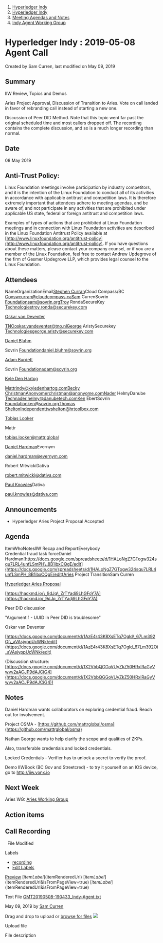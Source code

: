 1. [Hyperledger Indy](index.html)
2. [Hyperledger Indy](Hyperledger-Indy_19464194.html)
3. [Meeting Agendas and Notes](Meeting-Agendas-and-Notes_19464715.html)
4. [Indy Agent Working Group](Indy-Agent-Working-Group_19464220.html)

# Hyperledger Indy : 2019-05-08 Agent Call

Created by Sam Curren, last modified on May 09, 2019

## Summary

IIW Review, Topics and Demos

Aries Project Approval, Discussion of Transition to Aries. Vote on call landed in favor of rebranding call instead of starting a new one.

Discussion of Peer DID Method. Note that this topic went far past the original scheduled time and most callers dropped off. The recording contains the complete discussion, and so is a much longer recording than normal.

## Date

08 May 2019

## Anti-Trust Policy:

Linux Foundation meetings involve participation by industry competitors, and it is the intention of the Linux Foundation to conduct all of its activities in accordance with applicable antitrust and competition laws. It is therefore extremely important that attendees adhere to meeting agendas, and be aware of, and not participate in any activities that are prohibited under applicable US state, federal or foreign antitrust and competition laws.

Examples of types of actions that are prohibited at Linux Foundation meetings and in connection with Linux Foundation activities are described in the Linux Foundation Antitrust Policy available at [http://www.linuxfoundation.org/antitrust-policy](http://www.linuxfoundation.org/antitrust-policy). If you have questions about these matters, please contact your company counsel, or if you are a member of the Linux Foundation, feel free to contact Andrew Updegrove of the firm of Gesmer Updegrove LLP, which provides legal counsel to the Linux Foundation.

## Attendees

NameOrganizationEmail[Stephen Curran](https://lf-hyperledger.atlassian.net/wiki/people/557058:d676f135-ecd6-465b-b7eb-f87976bf4569?ref=confluence)Cloud Compass/BC Govswcurran@cloudcompass.caSam CurrenSovrin Foundationsam@sovrin.orgTroy RondaSecureKey Technologiestroy.ronda@securekey.com

[Oskar van Deventer](https://lf-hyperledger.atlassian.net/wiki/people/5ea015018e58680c1ff449d6?ref=confluence)

TNOoskar.vandeventer@tno.nlGeorge AristySecurekey Technologiesgeorge.aristy@securekey.com

[Daniel Bluhm](https://lf-hyperledger.atlassian.net/wiki/people/712020:c322d585-d6d2-4479-a990-b91fac45db1c?ref=confluence)

Sovrin Foundationdaniel.bluhm@sovrin.org

[Adam Burdett](https://lf-hyperledger.atlassian.net/wiki/people/557058:089ba491-66a4-4ec7-a78b-6be560fa21ca?ref=confluence)

Sovrin Foundationadam@sovrin.org

[Kyle Den Hartog](https://lf-hyperledger.atlassian.net/wiki/people/712020:9e8190c6-0788-48e1-a99a-ed6d18b5d34d?ref=confluence)

Mattrindy@kyledenhartog.comBecky ChristmanAnonyomerchristman@anonyome.comNader HelmyDanube Technader.helmy@danubetech.comKen EbertSovrin Foundationken@sovrin.org[Thomas Shelton](https://lf-hyperledger.atlassian.net/wiki/people/70121:391f7846-5243-44e4-8a48-c68f027ba2dc?ref=confluence)Independenttwshelton@hrtoolbox.com

[Tobias Looker](https://lf-hyperledger.atlassian.net/wiki/people/712020:6b4b9e75-c537-4af4-b498-bd8e8b96dc37?ref=confluence)

Mattr

[tobias.looker@mattr.global](mailto:tobias.looker@mattr.global)

[Daniel Hardman](https://lf-hyperledger.atlassian.net/wiki/people/557058:d8f2338c-759d-4e0c-bb47-14386507f414?ref=confluence)Evernym

[daniel.hardman@evernym.com](mailto:daniel.hardman@evernym.com)

Robert MitwickiDativa

robert.mitwicki@dativa.com

[Paul Knowles](https://lf-hyperledger.atlassian.net/wiki/people/5ee0fc649583380ab0b222ee?ref=confluence)Dativa

paul.knowles@dativa.com

## Announcements

- Hyperledger Aries Project Proposal Accepted

## Agenda

ItemWhoNotesIIW Recap and ReportEverybody  
Credential fraud task forceDaniel Hardman[https://docs.google.com/spreadsheets/d/1HALoNgZ7GTogw324squ7LRL4unfLSmPH\_8B1ibxCQgE/edit](https://docs.google.com/spreadsheets/d/1HALoNgZ7GTogw324squ7LRL4unfLSmPH_8B1ibxCQgE/edit)Aries Project TransitionSam Curren

[Hyperledger Aries Proposal](https://lf-hyperledger.atlassian.net/wiki/spaces/TSC/pages/21430282/Hyperledger+Aries+Proposal)

[https://hackmd.io/\_9dJq\_ZrTYadj9LhGFoY7A](https://hackmd.io/_9dJq_ZrTYadj9LhGFoY7A)

Peer DID discussion

"Argument 1 - UUID in Peer DID is troublesome"

Oskar van Deventer

[https://docs.google.com/document/d/1AzE4r43K8XsETq7OgId\_67Lm392Oi\_aVAsjyppUcWNk/edit](https://docs.google.com/document/d/1AzE4r43K8XsETq7OgId_67Lm392Oi_aVAsjyppUcWNk/edit)

(Discussion structure: [https://docs.google.com/document/d/1X2VbbQGGoVUyZkZ50HRxlRaGyVwvv2aACJP9dAJCiG4](https://docs.google.com/document/d/1X2VbbQGGoVUyZkZ50HRxlRaGyVwvv2aACJP9dAJCiG4))

## Notes

Daniel Hardman wants collaborators on exploring credential fraud. Reach out for involvement. 

Project OSMA - [https://github.com/mattrglobal/osma](https://github.com/mattrglobal/osma)

Nathan George wants to help clarify the scope and qualities of ZKPs.

Also, transferable credentials and locked credentials.

Locked Credentials - Verifier has to unlock a secret to verify the proof.

Demo IIWBook (BC Gov and Streetcred) - to try it yourself on an IOS device, go to http://iiw.vonx.io

## Next Week

Aries WG: [Aries Working Group](https://lf-hyperledger.atlassian.net/wiki/spaces/ARIES/pages/18481228/Aries+Working+Group)

## Action items

## Call Recording

  File Modified

Labels

- [recording](/wiki/label/indy/recording)
- [Edit Labels](# "Edit Labels")

[Preview]() [$itemLabel]($itemRenderedUrl) [$itemLabel]($itemRenderedUrl&isFromPageView=true) [$itemLabel]($itemRenderedUrl&isFromPageView=true)

Text File [GMT20190508-190433\_Indy-Agent.txt](attachments/19464269/19464271.txt "Download")

May 09, 2019 by [Sam Curren](/wiki/people/557058:1ed5fd92-7e42-4cab-87b1-688e48bc02c2)

Drag and drop to upload or [browse for files]() ![](images/icons/wait.gif)

Upload file

File description
